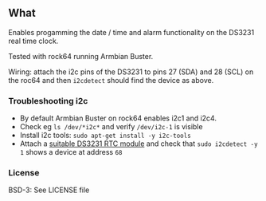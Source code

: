 

## What

Enables progamming the date / time and alarm functionality on the DS3231 real time clock.

Tested with rock64 running Armbian Buster.

Wiring: attach the i2c pins of the DS3231 to pins 27 (SDA) and 28 (SCL) on the roc64
and then `i2cdetect` should find the device as above.

### Troubleshooting i2c

- By default Armbian Buster on rock64 enables i2c1 and i2c4.  
- Check eg `ls /dev/*i2c*` and verify `/dev/i2c-1` is visible
- Install i2c tools:  `sudo apt-get install -y i2c-tools`
- Attach a [suitable DS3231 RTC module](http://a.co/d/0KolyPX) and check that `sudo i2cdetect -y 1` 
shows a device at address `68`

### License
BSD-3: See LICENSE file
